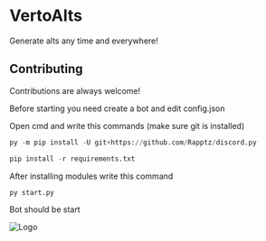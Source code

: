 # VertoAlts

Generate alts any time and everywhere!


## Contributing

Contributions are always welcome!

Before starting you need create a bot and edit config.json

Open cmd and write this commands (make sure git is installed)

```python
py -m pip install -U git+https://github.com/Rapptz/discord.py
```

```python
pip install -r requirements.txt
```
After installing modules write this command
```python
py start.py
```

Bot should be start

![Logo](https://cdn.discordapp.com/attachments/956494913732743218/977159815556136961/sss.png)
